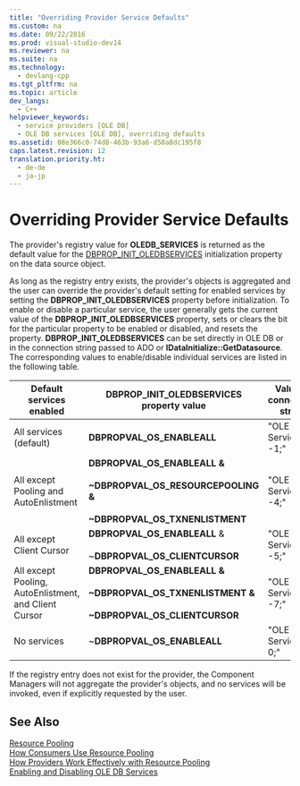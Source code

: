 ```yaml
---
title: "Overriding Provider Service Defaults"
ms.custom: na
ms.date: 09/22/2016
ms.prod: visual-studio-dev14
ms.reviewer: na
ms.suite: na
ms.technology: 
  - devlang-cpp
ms.tgt_pltfrm: na
ms.topic: article
dev_langs: 
  - C++
helpviewer_keywords: 
  - service providers [OLE DB]
  - OLE DB services [OLE DB], overriding defaults
ms.assetid: 08e366c0-74d8-463b-93a6-d58a8dc195f8
caps.latest.revision: 12
translation.priority.ht: 
  - de-de
  - ja-jp
---
```

# Overriding Provider Service Defaults
The provider's registry value for **OLEDB_SERVICES** is returned as the default value for the [DBPROP_INIT_OLEDBSERVICES](https://msdn.microsoft.com/en-us/library/ms716898.aspx) initialization property on the data source object.  
  
 As long as the registry entry exists, the provider's objects is aggregated and the user can override the provider's default setting for enabled services by setting the **DBPROP_INIT_OLEDBSERVICES** property before initialization. To enable or disable a particular service, the user generally gets the current value of the **DBPROP_INIT_OLEDBSERVICES** property, sets or clears the bit for the particular property to be enabled or disabled, and resets the property. **DBPROP_INIT_OLEDBSERVICES** can be set directly in OLE DB or in the connection string passed to ADO or **IDataInitialize::GetDatasource**. The corresponding values to enable/disable individual services are listed in the following table.  
  
|Default services enabled|DBPROP_INIT_OLEDBSERVICES property value|Value in connection string|  
|------------------------------|------------------------------------------------|--------------------------------|  
|All services (default)|**DBPROPVAL_OS_ENABLEALL**|"OLE DB Services = -1;"|  
|All except Pooling and AutoEnlistment|**DBPROPVAL_OS_ENABLEALL &**<br /><br /> **~DBPROPVAL_OS_RESOURCEPOOLING &**<br /><br /> **~DBPROPVAL_OS_TXNENLISTMENT**|"OLE DB Services = -4;"|  
|All except Client Cursor|**DBPROPVAL_OS_ENABLEALL** &<br /><br /> ~**DBPROPVAL_OS_CLIENTCURSOR**|"OLE DB Services = -5;"|  
|All except Pooling, AutoEnlistment, and Client Cursor|**DBPROPVAL_OS_ENABLEALL &**<br /><br /> **~DBPROPVAL_OS_TXNENLISTMENT &**<br /><br /> **~DBPROPVAL_OS_CLIENTCURSOR**|"OLE DB Services = -7;"|  
|No services|~**DBPROPVAL_OS_ENABLEALL**|"OLE DB Services = 0;"|  
  
 If the registry entry does not exist for the provider, the Component Managers will not aggregate the provider's objects, and no services will be invoked, even if explicitly requested by the user.  
  
## See Also  
 [Resource Pooling](https://msdn.microsoft.com/en-us/library/ms713655.aspx)   
 [How Consumers Use Resource Pooling](https://msdn.microsoft.com/en-us/library/ms715907.aspx)   
 [How Providers Work Effectively with Resource Pooling](https://msdn.microsoft.com/en-us/library/ms714906.aspx)   
 [Enabling and Disabling OLE DB Services](../vs140/enabling-and-disabling-ole-db-services.md)